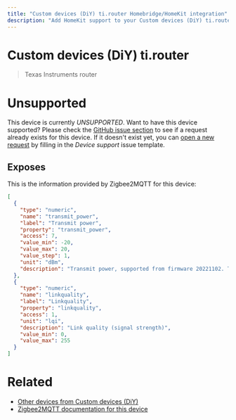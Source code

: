 ```yaml
---
title: "Custom devices (DiY) ti.router Homebridge/HomeKit integration"
description: "Add HomeKit support to your Custom devices (DiY) ti.router, using Homebridge, Zigbee2MQTT and homebridge-z2m."
---
```

<!---
This file has been GENERATED using src/docgen/docgen.ts
DO NOT EDIT THIS FILE MANUALLY!
-->
# Custom devices (DiY) ti.router
> Texas Instruments router


# Unsupported

This device is currently *UNSUPPORTED*.
Want to have this device supported? Please check the [GitHub issue section](https://github.com/itavero/homebridge-z2m/issues?q=ti.router) to see if a request already exists for this device.
If it doesn't exist yet, you can [open a new request](https://github.com/itavero/homebridge-z2m/issues/new?assignees=&labels=enhancement&template=device_support.yml&title=%5BDevice%5D+Custom%20devices%20(DiY)%20ti.router&model=Custom%20devices%20(DiY)%20ti.router&exposes=%5B%0A%20%20%7B%0A%20%20%20%20%22type%22%3A%20%22numeric%22%2C%0A%20%20%20%20%22name%22%3A%20%22transmit_power%22%2C%0A%20%20%20%20%22label%22%3A%20%22Transmit%20power%22%2C%0A%20%20%20%20%22property%22%3A%20%22transmit_power%22%2C%0A%20%20%20%20%22access%22%3A%207%2C%0A%20%20%20%20%22value_min%22%3A%20-20%2C%0A%20%20%20%20%22value_max%22%3A%2020%2C%0A%20%20%20%20%22value_step%22%3A%201%2C%0A%20%20%20%20%22unit%22%3A%20%22dBm%22%2C%0A%20%20%20%20%22description%22%3A%20%22Transmit%20power%2C%20supported%20from%20firmware%2020221102.%20The%20max%20for%20CC1352%20is%2020%20dBm%20and%205%20dBm%20for%20CC2652%20(any%20higher%20value%20is%20converted%20to%205dBm)%22%0A%20%20%7D%2C%0A%20%20%7B%0A%20%20%20%20%22type%22%3A%20%22numeric%22%2C%0A%20%20%20%20%22name%22%3A%20%22linkquality%22%2C%0A%20%20%20%20%22label%22%3A%20%22Linkquality%22%2C%0A%20%20%20%20%22property%22%3A%20%22linkquality%22%2C%0A%20%20%20%20%22access%22%3A%201%2C%0A%20%20%20%20%22unit%22%3A%20%22lqi%22%2C%0A%20%20%20%20%22description%22%3A%20%22Link%20quality%20(signal%20strength)%22%2C%0A%20%20%20%20%22value_min%22%3A%200%2C%0A%20%20%20%20%22value_max%22%3A%20255%0A%20%20%7D%0A%5D) by filling in the _Device support_ issue template.

## Exposes

This is the information provided by Zigbee2MQTT for this device:

```json
[
  {
    "type": "numeric",
    "name": "transmit_power",
    "label": "Transmit power",
    "property": "transmit_power",
    "access": 7,
    "value_min": -20,
    "value_max": 20,
    "value_step": 1,
    "unit": "dBm",
    "description": "Transmit power, supported from firmware 20221102. The max for CC1352 is 20 dBm and 5 dBm for CC2652 (any higher value is converted to 5dBm)"
  },
  {
    "type": "numeric",
    "name": "linkquality",
    "label": "Linkquality",
    "property": "linkquality",
    "access": 1,
    "unit": "lqi",
    "description": "Link quality (signal strength)",
    "value_min": 0,
    "value_max": 255
  }
]
```

# Related
* [Other devices from Custom devices (DiY)](../index.md#custom_devices_diy)
* [Zigbee2MQTT documentation for this device](https://www.zigbee2mqtt.io/devices/ti.router.html)